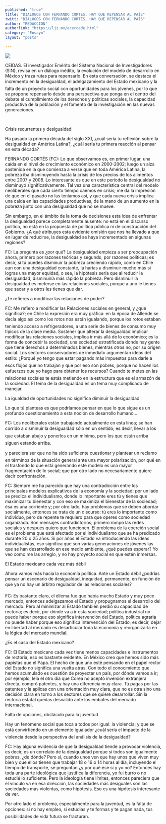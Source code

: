 ```yaml
---
published: "true"
title: "DIALOGOS CON FERNANDO CORTES, HAY QUE REPENSAR AL PAÍS"
twitt: "DIALOGOS CON FERNANDO CORTES, HAY QUE REPENSAR AL PAÍS"
author: "REDACCION"
authorlink: "https://ljz.mx/acercade.html"
category: "Ensayo"
layout: "posts"

---
```

![](http://i.imgur.com/0UzaRukm.jpg
)




  CEIDAS. El investigador Emérito del Sistema Nacional de Investigadores (SIN), revisa en un diálogo inédito, la evolución del modelo de desarrollo en México y traza rutas para repensarlo. En esta conversación, se destaca el incremento en la desigualdad, el adelgazamiento del Estado mexicano y la falta de un proyecto social con oportunidades para los jóvenes, por lo que se propone repensarlo desde una perspectiva que ponga en el centro del debate el cumplimiento de los derechos y políticas sociales, la capacidad productiva de la población y el fomento de la investigación en las nuevas generaciones.



   



  Crisis recurrentes y desigualdad



  Ha pasado la primera década del siglo XXI, ¿cuál sería tu reflexión sobre la desigualdad en América Latina?, ¿cuál sería tu primera reacción al pensar en esta década?



  FERNANDO CORTÉS (FC): Lo que observamos es, en primer lugar, una caída en el nivel de crecimiento económico en 2000-2002; luego un alza sostenida en la que comienza a verse que en toda América Latina, la pobreza iba disminuyendo hasta la crisis de los precios de los alimentos entre 2007 y 2008. Lo interesante es que en este periodo la desigualdad no disminuyó significativamente. Tal vez una característica central del modelo neoliberales que cada cierto tiempo caemos en crisis; me da la impresión de que en el pasado no las teníamos así, y que cada nueva crisis implica una caída en las capacidades productivas, de la mano de un aumento en la pobreza junto con una desigualdad que no se mueve.



  Sin embargo, en el ámbito de la toma de decisiones esta idea de enfrentar la desigualdad parece completamente ausente: no está en el discurso político, no está en la propuesta de política pública ni de construcción del Gobierno. ¿A qué atribuyes esta evidente omisión que nos ha llevado a que en lugar de reducirse, la desigualdad se haya incrementado en algunas regiones?



  FC: La pregunta es ¿por qué? La desigualdad empieza a ser preocupación ahora, primero por razones teóricas y segundo, por razones políticas; es decir, si tú puedes disminuir la pobreza creciendo rápido, como en Chile aun con una desigualdad constante, la harías a disminuir mucho más si logras una mayor equidad, o sea, la hipótesis sería que al reducir la desigualdad, disminuiría más rápido la pobreza. Pero disminuir la desigualdad es meterse en las relaciones sociales, porque a uno le tienes que sacar y a otros les tienes que dar.



  ¿Te refieres a modificar las relaciones de poder?



  FC: Me refiero a modificar las Relaciones sociales en general, y ¿qué significa?; en Chile la expresión era muy gráfica: en la época de Allende se decía algo así como los rotos nos están igualando, porque los rotos estaban teniendo acceso a refrigeradores, a una serie de bienes de consumo muy típicos de la clase media. Sostener que alterar la desigualdad implicar modificar las relaciones sociales, implica ir más allá de lo económico; es la forma de concebir la sociedad, una sociedad estratificada donde hay gente que tiene derechos a determinados bienes, mientras otros no, por su origen social. Los sectores conservadores de inmediato argumentan ideas del estilo: ¿Porqué yo tengo que estar pagando más impuestos para darle a esos flojos que no trabajan y que por eso son pobres, porque no hacen los esfuerzos que yo hago para obtener los recursos? Cuando te metes en las relaciones sociales te estás metiendo en la estructura que es el armazón de la sociedad. El tema de la desigualdad es un tema muy complicado de manejar.



  La igualdad de oportunidades no significa diminuir la desigualdad



  Lo que tú planteas es que podríamos pensar en que lo que sigue es un profundo cuestionamiento a esta noción de desarrollo humano...



  FC: Los neoliberales están trabajando actualmente en esta línea; se han corrido a disminuir la desigualdad sólo en un sentido; es decir, llevar a los que estaban abajo y ponerlos en un mínimo, pero los que están arriba siguen estando arriba.



  y pareciera ser que no ha sido suficiente cuestionar y plantear un reclamo en términos de la situación general ante una mayor polarización, por qué en el trasfondo lo que está generando este modelo es una mayor fragmentación de lo social; que por otro lado no necesariamente quiere decir confrontación.



  FC: Siempre me ha parecido que hay una contradicción entre los principales modelos explicativos de la economía y la sociedad; por un lado se predica el individualismo, donde lo importante eres tú y tienes que maximizar tu bienestar y con eso se maximiza el bienestar de la sociedad; ésa es una corriente y; por otro lado, hay problemas que se deben abordar socialmente, entonces se trata de un discurso: tú eres lo importante como individuo, pero de repente te requiero para que operes como sociedad organizada. Son mensajes contradictorios; primero rompo las redes sociales y después quiero que funcionen. El problema de la coerción social es el problema que está afectado por el individualismo que se ha predicado durante 20 o 25 años. Si por años el Estado va introduciendo las ideas individualistas, eso significa que son varias generaciones de jóvenes las que se han desarrollado en ese medio ambiente, ¿qué puedes esperar? Yo veo como me las arreglo, y no hay proyecto social en que estén inmersas.



  El Estado mexicano cada vez más débil



  Ahora vamos más hacia la economía política. Ante un Estado débil ¿podrías pensar un escenario de desigualdad, inequidad, permanente, en función de que ya no hay un árbitro regulador de las relaciones sociales?



  FC: Es bastante claro, el dilema fue que había mucho Estado y muy poco mercado, entonces adelgazamos el Estado y propugnamos el desarrollo del mercado. Pero al minimizar al Estado también perdió su capacidad de rectoría; es decir, por dónde va a ir esta sociedad; política industrial no puede haber porque eso significa intervención del Estado, política agraria no puede haber porque eso significa intervención del Estado; es decir, dejar en libertad al mercado es desarticular toda la economía y reorganizarla en la lógica del mercado mundial.



  ¿Es el caso del Estado mexicano?



  FC: El Estado mexicano cada vez tiene menos capacidades e instrumentos de rectoría, eso es bastante evidente. En México creo que hemos sido más papistas que el Papa. El hecho de que uno esté pensando en el papel rector del Estado no significa una vuelta atrás. Con todo el conocimiento que hemos acumulado es cuestión de proyectar un país, por dónde vamos a ir; por ejemplo, leía el otro día que Corea no aceptó inversión extranjera directa, compró patentes, y hay una diferencia muy clara. Tú pagas por las patentes y la aplicas con una orientación muy clara, que no es otra sino una decisión clara en torno a los sectores que se quiere desarrollar. Sin la rectoría estatal quedas desvalido ante los embates del mercado internacional.



  Falta de opciones, obstáculo para la juventud



  Hay un fenómeno social que toca a todos por igual: la violencia; y que se está convirtiendo en un elemento igualador ¿cuál sería el impacto de la violencia desde la perspectiva del análisis de la desigualdad?



  FC: Hay alguna evidencia de que la desigualdad tiende a provocar violencia, es decir, es un correlato de la desigualdad porque si todos son igualmente pobres, ¿de dónde? Pero sí, cuando unos ven que hay unos que viven muy bien y que ellos tienen que trabajar 18 o 16 o 14 horas al día, incluyendo el tiempo de transporte, se preguntan ¿y por qué ése sí y yo no? Entonces hay toda una parte ideológica que justifica la diferencia, yo fui burro o no estudié lo suficiente. Pero la ideología tiene límites, entonces pareciera que el vínculo va en esa dirección, las sociedades más desiguales son las sociedades más violentas, como hipótesis. Eso es una hipótesis interesante de ver.



  Por otro lado el problema, especialmente para la juventud, es la falta de opciones: si no hay empleo, si estudias y te formas y te pagan nada, tus posibilidades de vida futura se fracturan.


